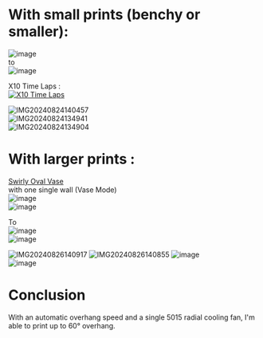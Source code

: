 # With small prints (benchy or smaller):  
![image](https://github.com/user-attachments/assets/e1ad0f36-0d4e-493a-8b49-e227e12fe120)  
to  
![image](https://github.com/user-attachments/assets/c2db4929-e9f1-447b-a820-09a1c808d462)  
  
X10 Time Laps :  
[![X10 Time Laps](https://github.com/user-attachments/assets/bde50a15-cdec-4195-a85e-0b4f8a0572fb)](https://www.youtube.com/watch?v=OdbATlIXADM)  
  
![IMG20240824140457](https://github.com/user-attachments/assets/e6093bdf-ddee-4b30-a13b-4ef878386160)  
![IMG20240824134941](https://github.com/user-attachments/assets/0adfaa9d-2cd2-4839-a343-767f8c63c0dd)  
![IMG20240824134904](https://github.com/user-attachments/assets/11e29429-b7ed-4473-8eb3-b872cb03aa44)  
  
# With larger prints : 
[Swirly Oval Vase](https://www.thingiverse.com/thing:3424476)  
with one single wall (Vase Mode)  
![image](https://github.com/user-attachments/assets/e7f8bc25-d944-418b-97c1-9c417f618734)  
![image](https://github.com/user-attachments/assets/ed797f79-5764-437d-adf8-11c46c9ef403)  
  
To  
![image](https://github.com/user-attachments/assets/8886ae83-a779-47ad-8063-7f08dc578f22)  
![image](https://github.com/user-attachments/assets/125a9eed-d094-4873-8b9e-129094e34252)  
  
![IMG20240826140917](https://github.com/user-attachments/assets/f01126f5-6ed6-43df-9517-847485ebb6a0)
![IMG20240826140855](https://github.com/user-attachments/assets/bd876df4-2cf9-4fc0-9375-fd12c0189758)
![image](https://github.com/user-attachments/assets/89bf4c9b-8c67-489b-9b18-4c8be052a10e)  
![image](https://github.com/user-attachments/assets/2e5fb0ea-f925-48ae-a107-9497893ea1d2)
  
# Conclusion
With an automatic overhang speed and a single 5015 radial cooling fan, I'm able to print up to 60° overhang.
